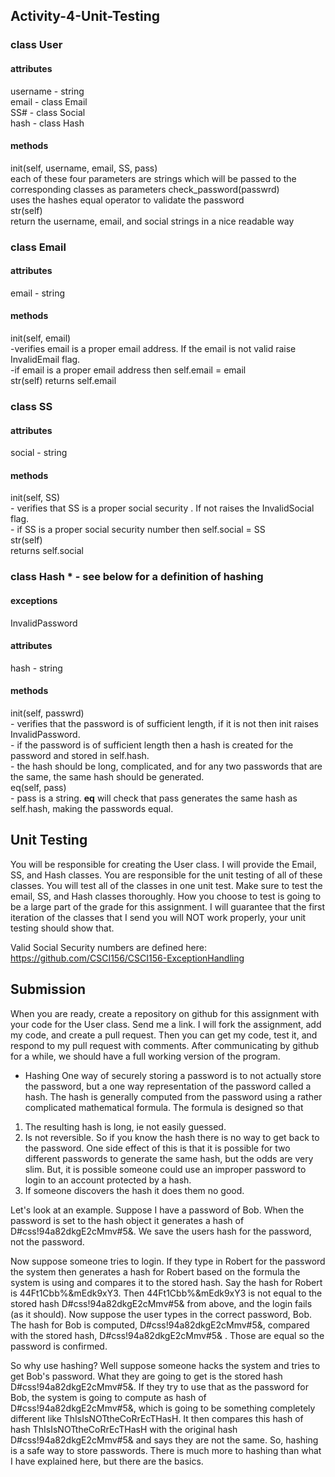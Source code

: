 ## Activity-4-Unit-Testing

### class User
#### attributes
username - string <br>
email - class Email <br>
SS# - class Social <br>
hash - class Hash <br>
#### methods
init(self, username, email, SS, pass) <br>
each of these four parameters are strings which will be passed to the corresponding classes as parameters
check_password(passwrd) <br>
   uses the hashes equal operator to validate the password<br>
str(self) <br>
   return the username, email, and social strings in a nice readable way
   
### class Email
#### attributes
email - string
#### methods
init(self, email) <br>
    -verifies email is a proper email address. If the email is not valid raise InvalidEmail flag. <br>
    -if email is a proper email address then self.email = email <br>
str(self)
    returns self.email
 
### class SS
#### attributes
social - string
#### methods
init(self, SS) <br>
    - verifies that SS is a proper social security . If not raises the InvalidSocial flag.<br>
    - if SS is a proper social security number then self.social = SS <br>
str(self) <br>
   returns self.social

### class Hash * - see below for a definition of hashing
#### exceptions
InvalidPassword
#### attributes
hash - string
#### methods
init(self, passwrd) <br>
    - verifies that the password is of sufficient length, if it is not then init raises InvalidPassword.<br>
    - if the password is of sufficient length then a hash is created for the password and stored in self.hash.<br>
    - the hash should be long, complicated, and for any two passwords that are the same, the same hash should be generated. <br>
eq(self, pass) <br>
    - pass is a string. __eq__ will check that pass generates the same hash as self.hash, making the passwords equal.
    
## Unit Testing
You will be responsible for creating the User class. I will provide the  Email, SS, and Hash classes. You are responsible for the unit testing of all of these classes. You will test all of the classes in one unit test. Make sure to test the email, SS, and Hash classes thoroughly. How you choose to test is going to be a large part of the grade for this assignment. I will guarantee that the first iteration of the classes that I send you will NOT work properly, your unit testing should show that.

Valid Social Security numbers are defined here: https://github.com/CSCI156/CSCI156-ExceptionHandling <br>



## Submission
When you are ready, create a repository on github for this assignment with your code for the User class. Send me a link. I will fork the assignment, add my code, and create a pull request. Then you can get my code, test it, and respond to my pull request with comments. After communicating by github for a while, we should have a full working version of the program.
       
* Hashing
One way of securely storing a password is to not actually store the password, but a one way representation of the password called a 
hash. The hash is generally computed from the password using a rather complicated mathematical formula. The formula is designed so
that
1. The resulting hash is long, ie not easily guessed.
2. Is not reversible. So if you know the hash there is no way to get back to the password. One side effect of this is that it is
possible for two different passwords to generate the same hash, but the odds are very slim. But, it is possible someone could use
an improper password to login to an account protected by a hash.
3. If someone discovers the hash it does them no good.

Let's look at an example. Suppose I have a password of Bob. When the password is set to the hash object it generates a hash of 
D#css!94a82dkgE2cMmv#5&. We save the users hash for the password, not the password.

Now suppose someone tries to login. If they type in Robert for the password the system then generates a hash for Robert based on 
the formula the system is using and compares it to the stored hash. Say the hash for Robert is 44Ft1Cbb%&mEdk9xY3. Then 44Ft1Cbb%&mEdk9xY3
is not equal to the stored hash D#css!94a82dkgE2cMmv#5& from above, and the login fails (as it should). Now suppose the user types
in the correct password, Bob. The hash for Bob is computed, D#css!94a82dkgE2cMmv#5&, compared with the stored hash, D#css!94a82dkgE2cMmv#5&
. Those are equal so the password is confirmed.

So why use hashing? Well suppose someone hacks the system and tries to get Bob's password. What they are going to get is the stored
hash D#css!94a82dkgE2cMmv#5&. If they try to use that as the password for Bob, the system is going to compute as hash of
D#css!94a82dkgE2cMmv#5&, which is going to be something completely different like ThIsIsNOTtheCoRrEcTHasH. It then compares this 
hash of hash ThIsIsNOTtheCoRrEcTHasH with the original hash D#css!94a82dkgE2cMmv#5& and says they are not the same. So, hashing is 
a safe way to store passwords. There is much more to hashing than what I have explained here, but there are the basics.




